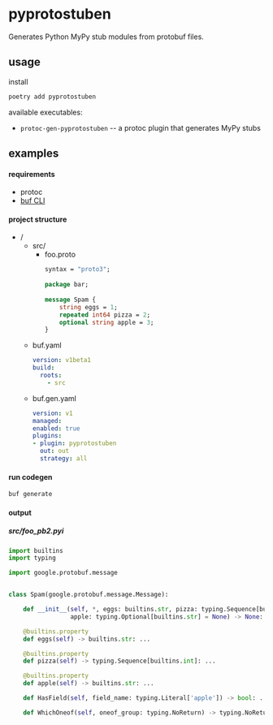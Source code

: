 # pyprotostuben

Generates Python MyPy stub modules from protobuf files.

## usage

install

```bash
poetry add pyprotostuben
```

available executables:

* `protoc-gen-pyprotostuben` -- a protoc plugin that generates MyPy stubs

## examples

#### requirements

* protoc
* [buf CLI](https://buf.build/product/cli)

#### project structure

* /
    * src/
        * foo.proto
            ```protobuf
            syntax = "proto3";
              
            package bar;
              
            message Spam {
                string eggs = 1;
                repeated int64 pizza = 2;
                optional string apple = 3;
            }
            ```
    * buf.yaml
        ```yaml
        version: v1beta1
        build:
          roots:
            - src
        ```
    * buf.gen.yaml
        ```yaml
        version: v1
        managed:
        enabled: true
        plugins:
        - plugin: pyprotostuben
          out: out
          strategy: all
        ```

#### run codegen

```bash
buf generate
```

#### output

##### src/foo_pb2.pyi

```python
import builtins
import typing

import google.protobuf.message


class Spam(google.protobuf.message.Message):

    def __init__(self, *, eggs: builtins.str, pizza: typing.Sequence[builtins.int],
                 apple: typing.Optional[builtins.str] = None) -> None: ...

    @builtins.property
    def eggs(self) -> builtins.str: ...

    @builtins.property
    def pizza(self) -> typing.Sequence[builtins.int]: ...

    @builtins.property
    def apple(self) -> builtins.str: ...

    def HasField(self, field_name: typing.Literal['apple']) -> bool: ...

    def WhichOneof(self, oneof_group: typing.NoReturn) -> typing.NoReturn: ...
```
